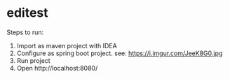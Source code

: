 # editest

Steps to run:

1. Import as maven project with IDEA
2. Configure as spring boot project. see: https://i.imgur.com/JeeK8G0.jpg
3. Run project
4. Open http://localhost:8080/
